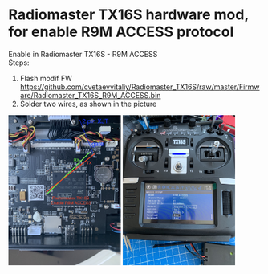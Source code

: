 # Radiomaster TX16S hardware mod, for enable R9M ACCESS protocol  <br>
Enable in Radiomaster TX16S - R9M ACCESS <br>
Steps:<br>
1. Flash modif FW https://github.com/cvetaevvitaliy/Radiomaster_TX16S/raw/master/Firmware/Radiomaster_TX16S_R9M_ACCESS.bin<br>
2. Solder two wires, as shown in the picture<br>


<img width="224" alt="HW mod" src="https://github.com/cvetaevvitaliy/Radiomaster_TX16S/raw/master/Pic/hw_mod.jpg">
<img width="224" alt="HW mod" src="https://github.com/cvetaevvitaliy/Radiomaster_TX16S/raw/master/Pic/access.jpg">
